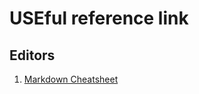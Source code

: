 # USEful reference link

## Editors

1. [Markdown Cheatsheet](https://github.com/adam-p/markdown-here/wiki/Markdown-Cheatsheet)
